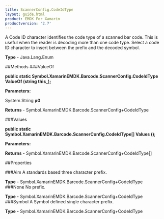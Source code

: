 ```yaml
---
title: ScannerConfig.CodeIdType
layout: guide.html
product: EMDK For Xamarin 
productversion: '2.7' 
---
```

A Code ID character identifies the code type of a scanned bar code. This is useful when the reader is decoding more than one code type. Select a code ID character to insert between the prefix and the decoded symbol.

**Type** - Java.Lang.Enum

##Methods
###ValueOf

**public static Symbol.XamarinEMDK.Barcode.ScannerConfig.CodeIdType ValueOf (string this_);**


        

**Parameters:**

System.String **p0** 

**Returns** - Symbol.XamarinEMDK.Barcode.ScannerConfig+CodeIdType

###Values

**public static Symbol.XamarinEMDK.Barcode.ScannerConfig.CodeIdType[] Values ();**


        

**Parameters:**

**Returns** - Symbol.XamarinEMDK.Barcode.ScannerConfig+CodeIdType[]

##Properties

###Aim
A standards based three character prefix.

**Type** - Symbol.XamarinEMDK.Barcode.ScannerConfig+CodeIdType
###None
No prefix.

**Type** - Symbol.XamarinEMDK.Barcode.ScannerConfig+CodeIdType
###Symbol
A Symbol defined single character prefix.

**Type** - Symbol.XamarinEMDK.Barcode.ScannerConfig+CodeIdType
